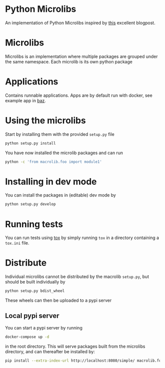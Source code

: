 Python Microlibs
================

An implementation of Python Microlibs inspired by [this](https://medium.com/@jherreras/python-microlibs-5be9461ad979) excellent blogpost.

# Microlibs
Microlibs is an implementation where multiple packages are grouped under the same namespace. Each microlib is its own python package

# Applications
Contains runnable applications. Apps are by default run with docker, see example app in [baz](applications/baz/README.md).

# Using the microlibs
Start by installing them with the provided `setup.py` file
```bash
python setup.py install
```
You have now installed the microlib packages and can run
```bash
python -c 'from macrolib.foo import module1' 
```

# Installing in dev mode
You can install the packages in (editable) dev mode by
```bash
python setup.py develop
```

# Running tests
You can run tests using [tox](https://tox.wiki/en/latest/install.html) by simply running `tox` in a directory containing a `tox.ini` file.

# Distribute
Individual microlibs cannot be distributed by the macrolib `setup.py`, but should be built individually by
```bash
python setup.py bdist_wheel 
```
These wheels can then be uploaded to a pypi server

## Local pypi server
You can start a pypi server by running
```bash
docker-compose up -d
```
in the root directory. This will serve packages built from the microlibs directory, and can thereafter be installed by: 
```bash
pip install --extra-index-url http://localhost:8080/simple/ macrolib.foo
```
